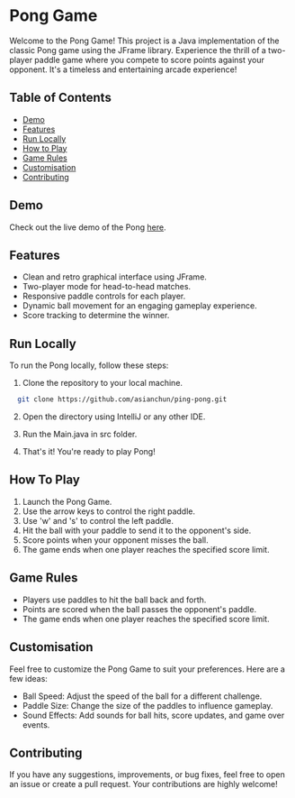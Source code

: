 # Pong Game

Welcome to the Pong Game! This project is a Java implementation of the classic Pong game using the JFrame library. Experience the thrill of a two-player paddle game where you compete to score points against your opponent. It's a timeless and entertaining arcade experience!

## Table of Contents

- [Demo](#demo)
- [Features](#features)
- [Run Locally](#run-locally)
- [How to Play](#how-to-play)
- [Game Rules](#game-rules)
- [Customisation](#customisation)
- [Contributing](#contributing)

## Demo

Check out the live demo of the Pong [here](#).

## Features

- Clean and retro graphical interface using JFrame.
- Two-player mode for head-to-head matches.
- Responsive paddle controls for each player.
- Dynamic ball movement for an engaging gameplay experience.
- Score tracking to determine the winner.

## Run Locally

To run the Pong locally, follow these steps:

1. Clone the repository to your local machine.

```bash
  git clone https://github.com/asianchun/ping-pong.git
```

2. Open the directory using IntelliJ or any other IDE.

3. Run the Main.java in src folder. 

4. That's it! You're ready to play Pong!

## How To Play

1. Launch the Pong Game.
2. Use the arrow keys to control the right paddle.
3. Use 'w' and 's' to control the left paddle.
4. Hit the ball with your paddle to send it to the opponent's side.
5. Score points when your opponent misses the ball.
6. The game ends when one player reaches the specified score limit.

## Game Rules

- Players use paddles to hit the ball back and forth.
- Points are scored when the ball passes the opponent's paddle.
- The game ends when one player reaches the specified score limit.

## Customisation

Feel free to customize the Pong Game to suit your preferences. Here are a few ideas:

- Ball Speed: Adjust the speed of the ball for a different challenge.
- Paddle Size: Change the size of the paddles to influence gameplay.
- Sound Effects: Add sounds for ball hits, score updates, and game over events.

## Contributing

If you have any suggestions, improvements, or bug fixes, feel free to open an issue or create a pull request. Your contributions are highly welcome!

